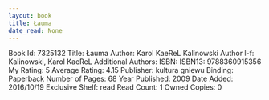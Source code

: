 ```yaml
---
layout: book
title: Łauma
date_read: None
---
```


Book Id: 7325132
Title: Łauma
Author: Karol KaeReL Kalinowski
Author l-f: Kalinowski, Karol KaeReL
Additional Authors: 
ISBN: 
ISBN13: 9788360915356
My Rating: 5
Average Rating: 4.15
Publisher: kultura gniewu
Binding: Paperback
Number of Pages: 68
Year Published: 2009
Date Added: 2016/10/19
Exclusive Shelf: read
Read Count: 1
Owned Copies: 0

